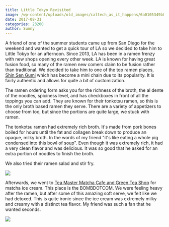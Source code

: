 ```yaml
---
title: Little Tokyo Revisited
image: /wp-content/uploads/old_images/caltech_as_it_happens/6a0105349b8251970b01b8d29ffda4970c.jpg
date: 2017-08-31
categories: 23200
author: Sunny
---
```


A friend of one of the summer students came up from San Diego for the weekend and wanted to get a quick tour of LA so we decided to take him to Little Tokyo for an afternoon. Since 2013, LA has been in a ramen frenzy with new shops opening every other week. LA is known for having great fusion food, so many of the ramen new comers claim to be fusion rather than traditional. We decided to take him to one of the top ramen places, [Shin Sen Gumi](https://www.shinsengumigroup.com/en/restaurants/litteletokyo-ramen.php) which has become a mini chain due to its popularity. It is fairly authentic and allows for quite a bit of customization.

The ramen ordering form asks you for the richness of the broth, the al dente of the noodles, spiciness level, and has checkboxes in front of all the toppings you can add. They are known for their tonkotsu ramen, so this is the only broth based ramen they serve. There are a variety of appetizers to choose from too, but since the portions are quite large, we stuck with ramen.

The tonkotsu ramen had extremely rich broth. It's made from pork bones boiled for hours until the fat and collagen break down to produce an opaque, milky broth. In the words of my friend "it's like eating a whole pig condensed into this bowl of soup". Even though it was extremely rich, it had a very clean flavor and was delicious. It was so good that he asked for an extra portion of noodles to finish the broth.

We also tried their ramen salad and stir fry.


![](/old_images/caltech_as_it_happens/6a0105349b8251970b01b8d29ffdae970c.jpg)

Afterwards, we went to [Tea Master Matcha Cafe and Green Tea Shop](https://www.facebook.com/LATeaMaster/) for matcha ice cream. This place is the BOMBDOTCOM. We were feeling heavy after the ramen, but after some of this amazing soft serve, we felt like we had detoxed. This is quite ironic since the ice cream was extremely milky and creamy with a distinct tea flavor. My friend was such a fan that he wanted seconds.


![](/old_images/caltech_as_it_happens/6a0105349b8251970b01b7c915aae1970b.jpg)
